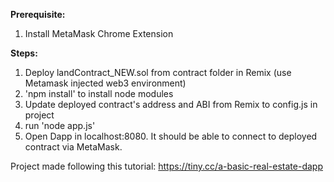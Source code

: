 **Prerequisite:**   
1. Install MetaMask Chrome Extension

**Steps:**  
1. Deploy landContract_NEW.sol from contract folder in Remix (use Metamask injected web3 environment)  
2. 'npm install' to install node modules
3. Update deployed contract's address and ABI from Remix to config.js in project  
4. run 'node app.js'  
5. Open Dapp in localhost:8080. It should be able to connect to deployed contract via MetaMask.  

Project made following this tutorial:
https://tiny.cc/a-basic-real-estate-dapp